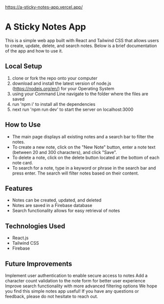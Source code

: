 
https://a-sticky-notes-app.vercel.app/

# A Sticky Notes App
This is a simple web app built with React and Tailwind CSS that allows users to create, update, delete, and search notes. Below is a brief documentation of the app and how to use it.

## Local Setup
1. clone or fork the repo onto your computer
2. download and install the latest version of node.js (https://nodejs.org/en/) for your Operating System
3. using your Command Line navigate to the folder where the files are saved
4. run 'npm i' to install all the dependencies
5. next run 'npm run dev' to start the server on localhost:3000

## How to Use
- The main page displays all existing notes and a search bar to filter the notes.
- To create a new note, click on the "New Note" button, enter a note text (between 20 and 300 characters), and click "Save".
- To delete a note, click on the delete button located at the bottom of each note card.
- To search for a note, type in a keyword or phrase in the search bar and press enter. The search will filter notes based on their content.
## Features
- Notes can be created, updated, and deleted
- Notes are saved in a Firebase database
- Search functionality allows for easy retrieval of notes
## Technologies Used
- React.js
- Tailwind CSS
- Firebase
## Future Improvements
Implement user authentication to enable secure access to notes
Add a character count validation to the note form for better user experience
Improve search functionality with more advanced filtering options
We hope you find this simple notes app useful! If you have any questions or feedback, please do not hesitate to reach out.
